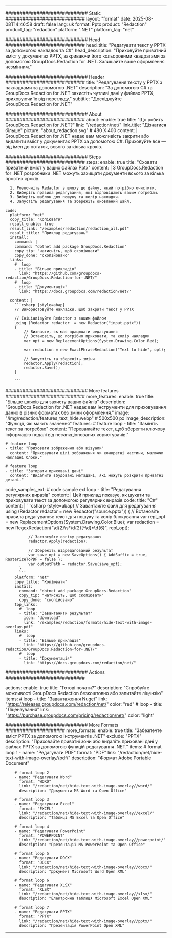 
---
############################# Static ############################
layout: "format"
date:  2025-08-08T14:46:58
draft: false
lang: uk
format: Pptx
product: "Redaction"
product_tag: "redaction"
platform: ".NET"
platform_tag: "net"

############################# Head ############################
head_title: "Редагувати текст у PPTX за допомогою накладок та C#"
head_description: "Приховуйте приватний вміст у документах PPTX, закриваючи його кольоровими квадратами за допомогою GroupDocs.Redaction for .NET. Залишайте ваше оформлення незмінним."

############################# Header ############################
title: "Редагування тексту у PPTX з накладками за допомогою .NET" 
description: "За допомогою C# та GroupDocs.Redaction for .NET захистіть чутливі дані у файлах PPTX, приховуючи їх від перегляду."
subtitle: "Досліджуйте GroupDocs.Redaction for .NET" 

############################# About ############################
about:
    enable: true
    title: "Що робить GroupDocs.Redaction for .NET?"
    link: "/redaction/net/"
    link_title: "Дізнатися більше"
    picture: "about_redaction.svg" # 480 X 400
    content: |
       GroupDocs.Redaction for .NET надає вам можливість закрити або видалити вміст у документах PPTX за допомогою C#. Приховуйте все — від імен до нотаток, всього за кілька кроків.

############################# Steps ############################
steps:
    enable: true
    title: "Сховати приватний вміст у ваших файлах Pptx"
    content: |
      З GroupDocs.Redaction for .NET розробники .NET можуть захищати документи всього за кілька простих кроків.
      
      1. Розпочніть Redactor з шляху до файлу, який потрібно очистити.
      2. Виберіть правила редагування, які відповідають вашим потребам.
      3. Виберіть шаблон для пошуку та колір накладки.
      4. Запустіть редагування та збережіть оновлений файл.
   
    code:
      platform: "net"
      copy_title: "Копіювати"
      result_enable: true
      result_link: "/examples/redaction/redaction_all.pdf"
      result_title: "Приклад редагувань"
      install:
        command: |
        command: "dotnet add package GroupDocs.Redaction"
        copy_tip: "натисніть, щоб скопіювати"
        copy_done: "скопійовано"
      links:
        #  loop
        - title: "Більше прикладів"
          link: "https://github.com/groupdocs-redaction/GroupDocs.Redaction-for-.NET/"
        #  loop
        - title: "Документація"
          link: "https://docs.groupdocs.com/redaction/net/"
          
      content: |
        ```csharp {style=abap}
        // Використовуйте накладки, щоб закрити текст у PPTX

        // Ініціалізуйте Redactor з вашим файлом
        using (Redactor redactor  = new Redactor("input.pptx"))
        {
            // Визначте, як має працювати редагування
            // Встановіть, що потрібно приховати, та колір накладки
            var opt = new ReplacementOptions(System.Drawing.Color.Red);
            
            var redaction = new ExactPhraseRedaction("Text to hide", opt);

            // Запустіть та збережіть зміни
            redactor.Apply(redaction);
            redactor.Save();
        }
        
        ```            


############################# More features ############################
more_features:
  enable: true
  title: "Більше шляхів для захисту ваших файлів"
  description: "GroupDocs.Redaction for .NET надає вам інструменти для приховування даних в різних форматах без зміни оформлення."
  image: "/img/redaction/features_text_hide.webp" # 500x500 px
  image_description: "Функції, які мають значення"
  features:
    # feature loop
    - title: "Замініть текст за потребою"
      content: "Переважайте текст, щоб зберегти ключову інформацію подалі від несанкціонованих користувачів."

    # feature loop
    - title: "Приховати зображення або візуали"
      content: "Приховувати цілі зображення чи конкретні частини, малюючи накладні блоки."

    # feature loop
    - title: "Затирати приховані дані"
      content: "Видалити вбудовані метадані, які можуть розкрити приватні деталі."
      
  code_samples_ext:
    # code sample ext loop
    - title: "Редагування регулярних виразів"
      content: |
        Цей приклад показує, як шукати та приховувати текст за допомогою регулярних виразів
      code:
        title: "C#"
        content: |
          ```csharp {style=abap}
          //  Завантажте файл для редагування
          using (Redactor redactor  = new Redactor("source.pptx"))
          {
              // Встановіть правила редагування: текст для пошуку та колір блокування
              var repl_opt = new ReplacementOptions(System.Drawing.Color.Blue);
              var redaction = new RegexRedaction("\\d{2}\\s*\\d{2}[^\\d]*\\d{6}", repl_opt);

              // Застосуйте логіку редагування
              redactor.Apply(redaction);

              // Збережіть відредагований результат
              var save_opt = new SaveOptions() { AddSuffix = true, RasterizeToPDF = false };
              var outputPath = redactor.Save(save_opt);
          }
          ```
        platform: "net"
        copy_title: "Копіювати"
        install:
          command: "dotnet add package GroupDocs.Redaction"
          copy_tip: "натисніть, щоб скопіювати"
          copy_done: "скопійовано"
        top_links:
          #  loop
          - title: "Завантажити результат"
            icon: "download"
            link: "/examples/redaction/formats/hide-text-with-image-overlay.pdf"
        links:
          #  loop
          - title: "Більше прикладів"
            link: "https://github.com/groupdocs-redaction/GroupDocs.Redaction-for-.NET/"
          #  loop
          - title: "Документація"
            link: "https://docs.groupdocs.com/redaction/net/"


############################# Actions ############################

actions:
  enable: true
  title: "Готові почати?"
  description: "Спробуйте можливості GroupDocs.Redaction безкоштовно або запитайте ліцензію"
  items:
    #  loop
    - title: "Завантаження Nuget"
      link: "https://releases.groupdocs.com/redaction/net/"
      color: "red"
        #  loop
    - title: "Ліцензування"
      link: "https://purchase.groupdocs.com/pricing/redaction/net/"
      color: "light"


############################# More Formats #####################
more_formats:
    enable: true
    title: "Забезпечте вміст PPTX за допомогою інструментів .NET"
    exclude: "PPTX"
    description: "Приховайте приватні зони або видаліть приховані дані у файлах PPTX за допомогою функцій редагування .NET."
    items: 
        # format loop 1
        - name: "Редагувати PDF"
          format: "PDF"
          link: "/redaction/net/hide-text-with-image-overlay//pdf/"
          description: "Формат Adobe Portable Document"

        # format loop 2
        - name: "Редагувати Word"
          format: "WORD"
          link: "/redaction/net/hide-text-with-image-overlay//word/"
          description: "Документи MS Word та Open Office"
          
        # format loop 3
        - name: "Редагувати Excel"
          format: "EXCEL"
          link: "/redaction/net/hide-text-with-image-overlay//excel/"
          description: "Таблиці MS Excel та Open Office"

        # format loop 4
        - name: "Редагувати PowerPoint"
          format: "POWERPOINT"
          link: "/redaction/net/hide-text-with-image-overlay//powerpoint/"
          description: "Презентації MS PowerPoint та Open Office"

        # format loop 5
        - name: "Редагувати DOCX"
          format: "DOCX"
          link: "/redaction/net/hide-text-with-image-overlay//docx/"
          description: "Документ Microsoft Word Open XML"
          
        # format loop 6
        - name: "Редагувати XLSX"
          format: "XLSX"
          link: "/redaction/net/hide-text-with-image-overlay//xlsx/"
          description: "Електронна таблиця Microsoft Excel Open XML"
          
        # format loop 7
        - name: "Редагувати PPTX"
          format: "PPTX"
          link: "/redaction/net/hide-text-with-image-overlay//pptx/"
          description: "Презентація PowerPoint Open XML"


---